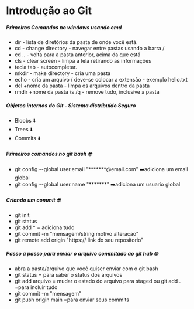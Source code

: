 # Introdução ao Git 



##### Primeiros Comandos no windows usando cmd

- dir - lista de diretórios da pasta de onde você está.
- cd - change directory - navegar entre pastas usando a barra /
- cd ..  - volta para a pasta anterior, acima da que está
- cls - clear screen - limpa a tela retirando as informações
- tecla tab - autocompletar.
- mkdir - make directory - cria uma pasta
- echo - cria um arquivo / deve-se colocar a extensão - exemplo hello.txt
- del +nome da pasta - limpa os arquivos dentro da pasta
- rmdir +nome da pasta  /s /q - remove tudo, inclusive a pasta



##### Objetos internos do Git - Sistema distribuído Seguro

- Bloobs :arrow_down:
- Trees :arrow_down:
- Commits :arrow_down:

##### Primeiros comandos no git bash :nerd_face:

- git config --global user.email "*******@email.com" ➡️adiciona um email global
- git config --global user.name "*******" ➡️adiciona um usuario global


##### Criando um commit :nerd_face:
- git init
- git status
- git add * = adiciona tudo 
- git commit -m "mensagem/string motivo alteracao" 
- git remote add origin "https:// link do seu repositorio"

##### Passo a passo para enviar o arquivo commitado ao git hub :nerd_face:

  - abra a pasta/arquivo que você quiser enviar com o git bash
  - git status = para saber o status dos arquivos
  - git add arquivo = mudar o estado do arquivo para staged  ou git add . =para incluir tudo
  - git commit -m "mensagem"
  - git push origin main =para enviar seus commits 









